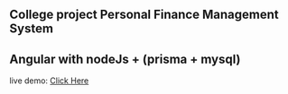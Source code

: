 ## College project Personal Finance Management System

## Angular with nodeJs + (prisma + mysql)

live demo: [Click Here](https://college-project-sem-6.herokuapp.com)

